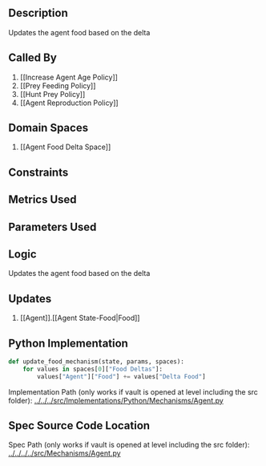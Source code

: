 ## Description

Updates the agent food based on the delta
## Called By
1. [[Increase Agent Age Policy]]
2. [[Prey Feeding Policy]]
3. [[Hunt Prey Policy]]
4. [[Agent Reproduction Policy]]
## Domain Spaces
1. [[Agent Food Delta Space]]
## Constraints
## Metrics Used

## Parameters Used

## Logic
Updates the agent food based on the delta

## Updates

1. [[Agent]].[[Agent State-Food|Food]]
## Python Implementation
```python
def update_food_mechanism(state, params, spaces):
    for values in spaces[0]["Food Deltas"]:
        values["Agent"]["Food"] += values["Delta Food"]
```
Implementation Path (only works if vault is opened at level including the src folder): [../../../src/Implementations/Python/Mechanisms/Agent.py](../../../src/Implementations/Python/Mechanisms/Agent.py)

## Spec Source Code Location

Spec Path (only works if vault is opened at level including the src folder): [../../../../src/Mechanisms/Agent.py](../../../../src/Mechanisms/Agent.py)

